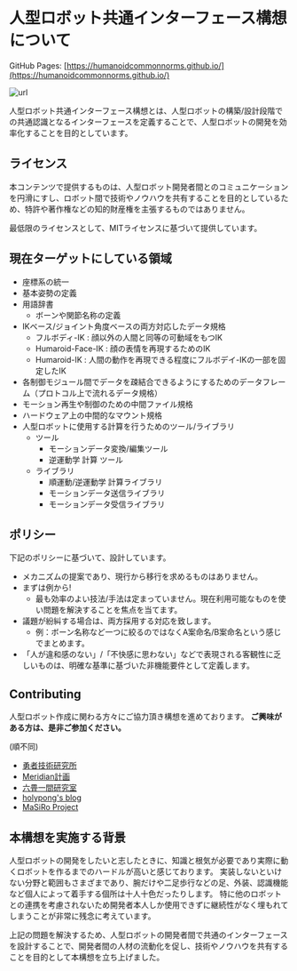 # 人型ロボット共通インターフェース構想について

GitHub Pages: [https://humanoidcommonnorms.github.io/](https://humanoidcommonnorms.github.io/)

<img src="https://humanoidcommonnorms.github.io/assets/svg/QR_HumanoidCommonNorms.svg" alt="url">


人型ロボット共通インターフェース構想とは、人型ロボットの構築/設計段階での共通認識となるインターフェースを定義することで、人型ロボットの開発を効率化することを目的としています。

## ライセンス

本コンテンツで提供するものは、人型ロボット開発者間とのコミュニケーションを円滑にすし、ロボット間で技術やノウハウを共有することを目的としているため、特許や著作権などの知的財産権を主張するものではありません。

最低限のライセンスとして、MITライセンスに基づいて提供しています。

## 現在ターゲットにしている領域

* 座標系の統一
* 基本姿勢の定義
* 用語辞書
  * ボーンや関節名称の定義
* IKベース/ジョイント角度ベースの両方対応したデータ規格
  * フルボディ-IK : 顔以外の人間と同等の可動域をもつIK
  * Humaroid-Face-IK : 顔の表情を再現するためのIK
  * Humaroid-IK : 人間の動作を再現できる程度にフルボデイ-IKの一部を固定したIK
* 各制御モジュール間でデータを疎結合できるようにするためのデータフレーム（プロトコル上で流れるデータ規格）
* モーション再生や制御のための中間ファイル規格
* ハードウェア上の中間的なマウント規格
* 人型ロボットに使用する計算を行うためのツール/ライブラリ
  * ツール
    * モーションデータ変換/編集ツール
    * 逆運動学 計算 ツール
  * ライブラリ
    * 順運動/逆運動学 計算ライブラリ
    * モーションデータ送信ライブラリ
    * モーションデータ受信ライブラリ


## ポリシー

下記のポリシーに基づいて、設計しています。


* メカニズムの提案であり、現行から移行を求めるものはありません。
* まずは例から!
  * 最も効率のよい技法/手法は定まっていません。現在利用可能なものを使い問題を解決することを焦点を当てます。
* 議題が紛糾する場合は、両方採用する対応を致します。
  * 例：ボーン名称など一つに絞るのではなくA案命名/B案命名という感じでまとめます。
* 「人が違和感のない」/「不快感に思わない」などで表現される客観性に乏しいものは、明確な基準に基づいた非機能要件として定義します。


## Contributing

人型ロボット作成に関わる方々にご協力頂き構想を進めております。
**ご興味がある方は、是非ご参加ください。**

(順不同)

* [勇者技術研究所](https://y-giken.xrea.jp/)
* [Meridian計画](https://note.com/ninagawa123/n/nb768563591be)
* [六畳一間研究室](http://61labo.com/)
* [holypong's blog](https://holypong.hatenablog.com/)
* [MaSiRo Project](https://www.masiro.cafe/)

## 本構想を実施する背景

人型ロボットの開発をしたいと志したときに、知識と根気が必要であり実際に動くロボットを作るまでのハードルが高いと感じております。
実装しないといけない分野と範囲もさまざまであり、腕だけや二足歩行などの足、外装、認識機能など個人によって着手する個所は十人十色だったりします。
特に他のロボットとの連携を考慮されないため開発者本人しか使用できずに継続性がなく埋もれてしまうことが非常に残念に考えています。

上記の問題を解決するため、人型ロボットの開発者間で共通のインターフェースを設計することで、開発者間の人材の流動化を促し、技術やノウハウを共有することを目的として本構想を立ち上げました。

